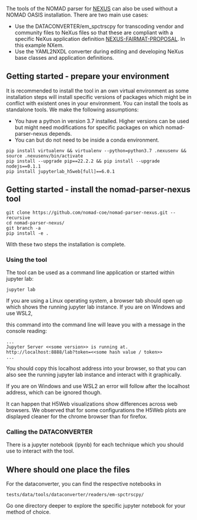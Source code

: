The tools of the NOMAD parser for [NEXUS](https://www.nexusformat.org/) can also be used
without a NOMAD OASIS installation. There are two main use cases:
- Use the DATACONVERTER/em_spctrscpy for transcoding vendor and community files to 
  NeXus files so that these are compliant with a specific NeXus application definition
  [NEXUS-FAIRMAT-PROPOSAL](https://fairmat-experimental.github.io/nexus-fairmat-proposal/).
  In this example NXem.
- Use the YAML2NXDL converter during editing and developing
  NeXus base classes and application definitions.

## Getting started - prepare your environment

It is recommended to install the tool in an own virtual environment as
some installation steps will install specific versions of packages which
might be in conflict with existent ones in your environment.
You can install the tools as standalone tools. We make the following assumptions:
- You have a python in version 3.7 installed. Higher versions can be used but might
  need modifications for specific packages on which nomad-parser-nexus depends.
- You can but do not need to be inside a conda environment.

```
pip install virtualenv && virtualenv --python=python3.7 .nexusenv && source .nexusenv/bin/activate
pip install --upgrade pip==22.2.2 && pip install --upgrade nodejs==0.1.1
pip install jupyterlab_h5web[full]==6.0.1
```

## Getting started - install the nomad-parser-nexus tool

```
git clone https://github.com/nomad-coe/nomad-parser-nexus.git --recursive
cd nomad-parser-nexus/
git branch -a
pip install -e .
```

With these two steps the installation is complete.

### Using the tool

The tool can be used as a command line application or started within jupyter lab:

```
jupyter lab
```

If you are using a Linux operating system, a browser tab should open up
which shows the running jupyter lab instance. If you are on Windows and use WSL2,
																	 
this command into the command line will leave you with a message in the
console reading:

```
...
Jupyter Server <<some version>> is running at.
http://localhost:8888/lab?token=<<some hash value / token>>
...

```

You should copy this localhost address into your browser, so that you can also
see the running jupyter lab instance and interact with it graphically.
													   
If you are on Windows and use WSL2 an error will follow after the localhost address,
which can be ignored though.

It can happen that H5Web visualizations show differences across web browsers.
We observed that for some configurations the H5Web plots are displayed
cleaner for the chrome browser than for firefox.

### Calling the DATACONVERTER

There is a jupyter notebook (ipynb) for each technique which you should
use to interact with the tool.

## Where should one place the files
For the dataconverter, you can find the respective notebooks in

```
tests/data/tools/dataconverter/readers/em-spctrscpy/
```

Go one directory deeper to explore the specific jupyter notebook for your method of choice.

